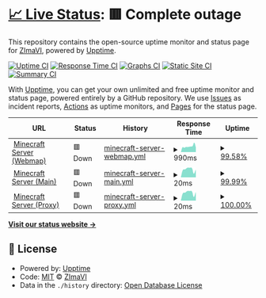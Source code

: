 # [📈 Live Status](https://zimavi.github.io/uptime-webs): <!--live status--> **🟥 Complete outage**

This repository contains the open-source uptime monitor and status page for [ZImaVI](https://zimavi.github.io/uptime-webs), powered by [Upptime](https://github.com/upptime/upptime).

[![Uptime CI](https://github.com/zimavi/uptime-webs/workflows/Uptime%20CI/badge.svg)](https://github.com/zimavi/uptime-webs/actions?query=workflow%3A%22Uptime+CI%22)
[![Response Time CI](https://github.com/zimavi/uptime-webs/workflows/Response%20Time%20CI/badge.svg)](https://github.com/zimavi/uptime-webs/actions?query=workflow%3A%22Response+Time+CI%22)
[![Graphs CI](https://github.com/zimavi/uptime-webs/workflows/Graphs%20CI/badge.svg)](https://github.com/zimavi/uptime-webs/actions?query=workflow%3A%22Graphs+CI%22)
[![Static Site CI](https://github.com/zimavi/uptime-webs/workflows/Static%20Site%20CI/badge.svg)](https://github.com/zimavi/uptime-webs/actions?query=workflow%3A%22Static+Site+CI%22)
[![Summary CI](https://github.com/zimavi/uptime-webs/workflows/Summary%20CI/badge.svg)](https://github.com/zimavi/uptime-webs/actions?query=workflow%3A%22Summary+CI%22)

With [Upptime](https://upptime.js.org), you can get your own unlimited and free uptime monitor and status page, powered entirely by a GitHub repository. We use [Issues](https://github.com/zimavi/uptime-webs/issues) as incident reports, [Actions](https://github.com/zimavi/uptime-webs/actions) as uptime monitors, and [Pages](https://zimavi.github.io/uptime-webs) for the status page.

<!--start: status pages-->
<!-- This summary is generated by Upptime (https://github.com/upptime/upptime) -->
<!-- Do not edit this manually, your changes will be overwritten -->
<!-- prettier-ignore -->
| URL | Status | History | Response Time | Uptime |
| --- | ------ | ------- | ------------- | ------ |
| <img alt="" src="https://icons.duckduckgo.com/ip3/62911.ico" height="13"> [Minecraft Server (Webmap)](father-sweet.gl.at.ply.gg:62911) | 🟥 Down | [minecraft-server-webmap.yml](https://github.com/zimavi/uptime-webs/commits/HEAD/history/minecraft-server-webmap.yml) | <details><summary><img alt="Response time graph" src="./graphs/minecraft-server-webmap/response-time-week.png" height="20"> 990ms</summary><br><a href="https://status.zimavi.top/history/minecraft-server-webmap"><img alt="Response time 887" src="https://img.shields.io/endpoint?url=https%3A%2F%2Fraw.githubusercontent.com%2Fzimavi%2Fuptime-webs%2FHEAD%2Fapi%2Fminecraft-server-webmap%2Fresponse-time.json"></a><br><a href="https://status.zimavi.top/history/minecraft-server-webmap"><img alt="24-hour response time 1241" src="https://img.shields.io/endpoint?url=https%3A%2F%2Fraw.githubusercontent.com%2Fzimavi%2Fuptime-webs%2FHEAD%2Fapi%2Fminecraft-server-webmap%2Fresponse-time-day.json"></a><br><a href="https://status.zimavi.top/history/minecraft-server-webmap"><img alt="7-day response time 990" src="https://img.shields.io/endpoint?url=https%3A%2F%2Fraw.githubusercontent.com%2Fzimavi%2Fuptime-webs%2FHEAD%2Fapi%2Fminecraft-server-webmap%2Fresponse-time-week.json"></a><br><a href="https://status.zimavi.top/history/minecraft-server-webmap"><img alt="30-day response time 887" src="https://img.shields.io/endpoint?url=https%3A%2F%2Fraw.githubusercontent.com%2Fzimavi%2Fuptime-webs%2FHEAD%2Fapi%2Fminecraft-server-webmap%2Fresponse-time-month.json"></a><br><a href="https://status.zimavi.top/history/minecraft-server-webmap"><img alt="1-year response time 887" src="https://img.shields.io/endpoint?url=https%3A%2F%2Fraw.githubusercontent.com%2Fzimavi%2Fuptime-webs%2FHEAD%2Fapi%2Fminecraft-server-webmap%2Fresponse-time-year.json"></a></details> | <details><summary><a href="https://status.zimavi.top/history/minecraft-server-webmap">99.58%</a></summary><a href="https://status.zimavi.top/history/minecraft-server-webmap"><img alt="All-time uptime 85.79%" src="https://img.shields.io/endpoint?url=https%3A%2F%2Fraw.githubusercontent.com%2Fzimavi%2Fuptime-webs%2FHEAD%2Fapi%2Fminecraft-server-webmap%2Fuptime.json"></a><br><a href="https://status.zimavi.top/history/minecraft-server-webmap"><img alt="24-hour uptime 98.85%" src="https://img.shields.io/endpoint?url=https%3A%2F%2Fraw.githubusercontent.com%2Fzimavi%2Fuptime-webs%2FHEAD%2Fapi%2Fminecraft-server-webmap%2Fuptime-day.json"></a><br><a href="https://status.zimavi.top/history/minecraft-server-webmap"><img alt="7-day uptime 99.58%" src="https://img.shields.io/endpoint?url=https%3A%2F%2Fraw.githubusercontent.com%2Fzimavi%2Fuptime-webs%2FHEAD%2Fapi%2Fminecraft-server-webmap%2Fuptime-week.json"></a><br><a href="https://status.zimavi.top/history/minecraft-server-webmap"><img alt="30-day uptime 85.79%" src="https://img.shields.io/endpoint?url=https%3A%2F%2Fraw.githubusercontent.com%2Fzimavi%2Fuptime-webs%2FHEAD%2Fapi%2Fminecraft-server-webmap%2Fuptime-month.json"></a><br><a href="https://status.zimavi.top/history/minecraft-server-webmap"><img alt="1-year uptime 85.79%" src="https://img.shields.io/endpoint?url=https%3A%2F%2Fraw.githubusercontent.com%2Fzimavi%2Fuptime-webs%2FHEAD%2Fapi%2Fminecraft-server-webmap%2Fuptime-year.json"></a></details>
| <img alt="" src="https://icons.duckduckgo.com/ip3/null.ico" height="13"> [Minecraft Server (Main)](articles-permit.gl.at.ply.gg) | 🟥 Down | [minecraft-server-main.yml](https://github.com/zimavi/uptime-webs/commits/HEAD/history/minecraft-server-main.yml) | <details><summary><img alt="Response time graph" src="./graphs/minecraft-server-main/response-time-week.png" height="20"> 20ms</summary><br><a href="https://status.zimavi.top/history/minecraft-server-main"><img alt="Response time 18" src="https://img.shields.io/endpoint?url=https%3A%2F%2Fraw.githubusercontent.com%2Fzimavi%2Fuptime-webs%2FHEAD%2Fapi%2Fminecraft-server-main%2Fresponse-time.json"></a><br><a href="https://status.zimavi.top/history/minecraft-server-main"><img alt="24-hour response time 19" src="https://img.shields.io/endpoint?url=https%3A%2F%2Fraw.githubusercontent.com%2Fzimavi%2Fuptime-webs%2FHEAD%2Fapi%2Fminecraft-server-main%2Fresponse-time-day.json"></a><br><a href="https://status.zimavi.top/history/minecraft-server-main"><img alt="7-day response time 20" src="https://img.shields.io/endpoint?url=https%3A%2F%2Fraw.githubusercontent.com%2Fzimavi%2Fuptime-webs%2FHEAD%2Fapi%2Fminecraft-server-main%2Fresponse-time-week.json"></a><br><a href="https://status.zimavi.top/history/minecraft-server-main"><img alt="30-day response time 18" src="https://img.shields.io/endpoint?url=https%3A%2F%2Fraw.githubusercontent.com%2Fzimavi%2Fuptime-webs%2FHEAD%2Fapi%2Fminecraft-server-main%2Fresponse-time-month.json"></a><br><a href="https://status.zimavi.top/history/minecraft-server-main"><img alt="1-year response time 18" src="https://img.shields.io/endpoint?url=https%3A%2F%2Fraw.githubusercontent.com%2Fzimavi%2Fuptime-webs%2FHEAD%2Fapi%2Fminecraft-server-main%2Fresponse-time-year.json"></a></details> | <details><summary><a href="https://status.zimavi.top/history/minecraft-server-main">99.99%</a></summary><a href="https://status.zimavi.top/history/minecraft-server-main"><img alt="All-time uptime 88.12%" src="https://img.shields.io/endpoint?url=https%3A%2F%2Fraw.githubusercontent.com%2Fzimavi%2Fuptime-webs%2FHEAD%2Fapi%2Fminecraft-server-main%2Fuptime.json"></a><br><a href="https://status.zimavi.top/history/minecraft-server-main"><img alt="24-hour uptime 99.91%" src="https://img.shields.io/endpoint?url=https%3A%2F%2Fraw.githubusercontent.com%2Fzimavi%2Fuptime-webs%2FHEAD%2Fapi%2Fminecraft-server-main%2Fuptime-day.json"></a><br><a href="https://status.zimavi.top/history/minecraft-server-main"><img alt="7-day uptime 99.99%" src="https://img.shields.io/endpoint?url=https%3A%2F%2Fraw.githubusercontent.com%2Fzimavi%2Fuptime-webs%2FHEAD%2Fapi%2Fminecraft-server-main%2Fuptime-week.json"></a><br><a href="https://status.zimavi.top/history/minecraft-server-main"><img alt="30-day uptime 88.12%" src="https://img.shields.io/endpoint?url=https%3A%2F%2Fraw.githubusercontent.com%2Fzimavi%2Fuptime-webs%2FHEAD%2Fapi%2Fminecraft-server-main%2Fuptime-month.json"></a><br><a href="https://status.zimavi.top/history/minecraft-server-main"><img alt="1-year uptime 88.12%" src="https://img.shields.io/endpoint?url=https%3A%2F%2Fraw.githubusercontent.com%2Fzimavi%2Fuptime-webs%2FHEAD%2Fapi%2Fminecraft-server-main%2Fuptime-year.json"></a></details>
| <img alt="" src="https://icons.duckduckgo.com/ip3/null.ico" height="13"> [Minecraft Server (Proxy)](related-convergence.gl.at.ply.gg) | 🟥 Down | [minecraft-server-proxy.yml](https://github.com/zimavi/uptime-webs/commits/HEAD/history/minecraft-server-proxy.yml) | <details><summary><img alt="Response time graph" src="./graphs/minecraft-server-proxy/response-time-week.png" height="20"> 20ms</summary><br><a href="https://status.zimavi.top/history/minecraft-server-proxy"><img alt="Response time 18" src="https://img.shields.io/endpoint?url=https%3A%2F%2Fraw.githubusercontent.com%2Fzimavi%2Fuptime-webs%2FHEAD%2Fapi%2Fminecraft-server-proxy%2Fresponse-time.json"></a><br><a href="https://status.zimavi.top/history/minecraft-server-proxy"><img alt="24-hour response time 21" src="https://img.shields.io/endpoint?url=https%3A%2F%2Fraw.githubusercontent.com%2Fzimavi%2Fuptime-webs%2FHEAD%2Fapi%2Fminecraft-server-proxy%2Fresponse-time-day.json"></a><br><a href="https://status.zimavi.top/history/minecraft-server-proxy"><img alt="7-day response time 20" src="https://img.shields.io/endpoint?url=https%3A%2F%2Fraw.githubusercontent.com%2Fzimavi%2Fuptime-webs%2FHEAD%2Fapi%2Fminecraft-server-proxy%2Fresponse-time-week.json"></a><br><a href="https://status.zimavi.top/history/minecraft-server-proxy"><img alt="30-day response time 18" src="https://img.shields.io/endpoint?url=https%3A%2F%2Fraw.githubusercontent.com%2Fzimavi%2Fuptime-webs%2FHEAD%2Fapi%2Fminecraft-server-proxy%2Fresponse-time-month.json"></a><br><a href="https://status.zimavi.top/history/minecraft-server-proxy"><img alt="1-year response time 18" src="https://img.shields.io/endpoint?url=https%3A%2F%2Fraw.githubusercontent.com%2Fzimavi%2Fuptime-webs%2FHEAD%2Fapi%2Fminecraft-server-proxy%2Fresponse-time-year.json"></a></details> | <details><summary><a href="https://status.zimavi.top/history/minecraft-server-proxy">100.00%</a></summary><a href="https://status.zimavi.top/history/minecraft-server-proxy"><img alt="All-time uptime 91.30%" src="https://img.shields.io/endpoint?url=https%3A%2F%2Fraw.githubusercontent.com%2Fzimavi%2Fuptime-webs%2FHEAD%2Fapi%2Fminecraft-server-proxy%2Fuptime.json"></a><br><a href="https://status.zimavi.top/history/minecraft-server-proxy"><img alt="24-hour uptime 100.00%" src="https://img.shields.io/endpoint?url=https%3A%2F%2Fraw.githubusercontent.com%2Fzimavi%2Fuptime-webs%2FHEAD%2Fapi%2Fminecraft-server-proxy%2Fuptime-day.json"></a><br><a href="https://status.zimavi.top/history/minecraft-server-proxy"><img alt="7-day uptime 100.00%" src="https://img.shields.io/endpoint?url=https%3A%2F%2Fraw.githubusercontent.com%2Fzimavi%2Fuptime-webs%2FHEAD%2Fapi%2Fminecraft-server-proxy%2Fuptime-week.json"></a><br><a href="https://status.zimavi.top/history/minecraft-server-proxy"><img alt="30-day uptime 91.30%" src="https://img.shields.io/endpoint?url=https%3A%2F%2Fraw.githubusercontent.com%2Fzimavi%2Fuptime-webs%2FHEAD%2Fapi%2Fminecraft-server-proxy%2Fuptime-month.json"></a><br><a href="https://status.zimavi.top/history/minecraft-server-proxy"><img alt="1-year uptime 91.30%" src="https://img.shields.io/endpoint?url=https%3A%2F%2Fraw.githubusercontent.com%2Fzimavi%2Fuptime-webs%2FHEAD%2Fapi%2Fminecraft-server-proxy%2Fuptime-year.json"></a></details>

<!--end: status pages-->

[**Visit our status website →**](https://zimavi.github.io/uptime-webs)

## 📄 License

- Powered by: [Upptime](https://github.com/upptime/upptime)
- Code: [MIT](./LICENSE) © [ZImaVI](https://zimavi.github.io/uptime-webs)
- Data in the `./history` directory: [Open Database License](https://opendatacommons.org/licenses/odbl/1-0/)
